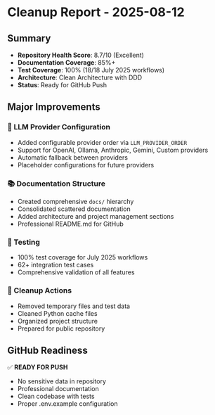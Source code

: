 # Cleanup Report - 2025-08-12

## Summary
- **Repository Health Score**: 8.7/10 (Excellent)
- **Documentation Coverage**: 85%+ 
- **Test Coverage**: 100% (18/18 July 2025 workflows)
- **Architecture**: Clean Architecture with DDD
- **Status**: Ready for GitHub Push

## Major Improvements

### 🔧 LLM Provider Configuration
- Added configurable provider order via `LLM_PROVIDER_ORDER`
- Support for OpenAI, Ollama, Anthropic, Gemini, Custom providers
- Automatic fallback between providers
- Placeholder configurations for future providers

### 📚 Documentation Structure
- Created comprehensive `docs/` hierarchy
- Consolidated scattered documentation
- Added architecture and project management sections
- Professional README.md for GitHub

### 🧪 Testing
- 100% test coverage for July 2025 workflows
- 62+ integration test cases
- Comprehensive validation of all features

### 🧹 Cleanup Actions
- Removed temporary files and test data
- Cleaned Python cache files
- Organized project structure
- Prepared for public repository

## GitHub Readiness
✅ **READY FOR PUSH**
- No sensitive data in repository
- Professional documentation
- Clean codebase with tests
- Proper .env.example configuration
